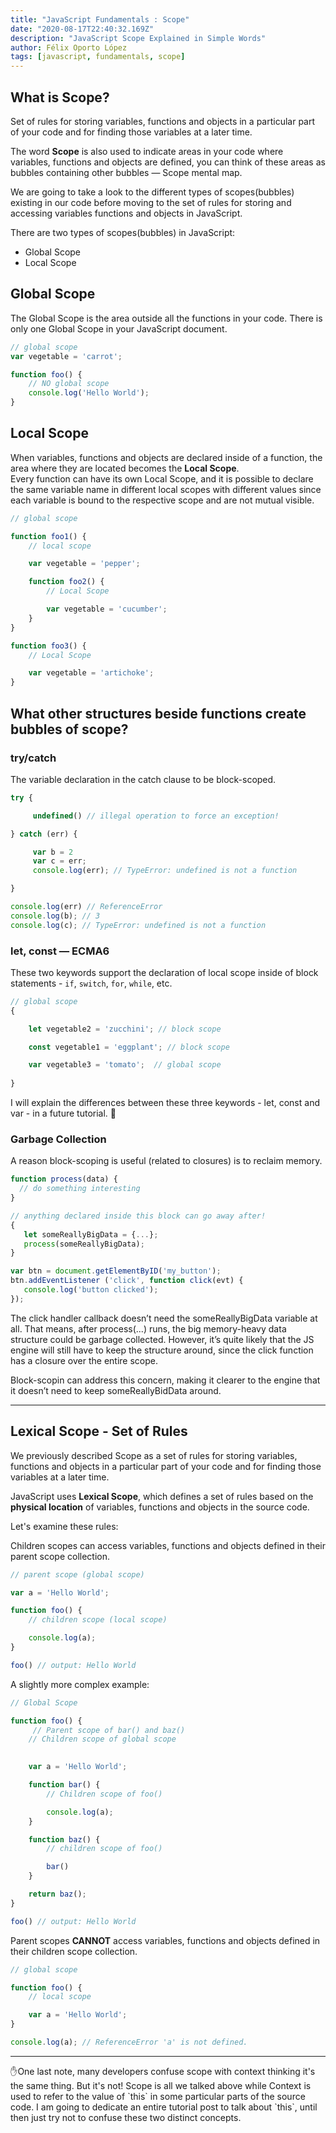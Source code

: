 ```yaml
---
title: "JavaScript Fundamentals : Scope"
date: "2020-08-17T22:40:32.169Z"
description: "JavaScript Scope Explained in Simple Words"
author: Félix Oporto López
tags: [javascript, fundamentals, scope]
---
```


## What is Scope?

<div style={{ padding: '20px', backgroundColor: '#fbe384', marginBottom: '20px', borderRadius: '5px' }}>
  Set of rules for storing variables, functions and objects in a particular part of your code and for finding those variables at a later time.
</div>

The word **Scope** is also used to indicate areas in your code where variables, functions and objects are defined, you can think of these areas as bubbles containing other bubbles — Scope mental map.

We are going to take a look to the different types of scopes(bubbles) existing in our code before moving to the set of rules for storing and accessing variables functions and objects in JavaScript.

There are two types of scopes(bubbles) in JavaScript:
<ul style={{ paddingLeft: '40px'}}>
    <li>Global Scope</li>
    <li>Local Scope</li>
</ul>


## Global Scope

The Global Scope is the area outside all the functions in your code. There is only one Global Scope in your JavaScript document.

```javascript
// global scope
var vegetable = 'carrot';

function foo() {
    // NO global scope
    console.log('Hello World');
}
```

## Local Scope

When variables, functions and objects are declared inside of a function, the area where they are located becomes the **Local Scope**.   
Every function can have its own Local Scope, and it is possible to declare the same variable name in different local scopes with different
values since each variable is bound to the respective scope and are not mutual visible.

```javascript
// global scope

function foo1() {
    // local scope

    var vegetable = 'pepper';

    function foo2() {
        // Local Scope

        var vegetable = 'cucumber';
    }
}

function foo3() {
    // Local Scope

    var vegetable = 'artichoke';
}
```

## What other structures beside functions create bubbles of scope?

### try/catch

The variable declaration in the catch clause to be block-scoped.

```javascript
try {

     undefined() // illegal operation to force an exception!

} catch (err) {

     var b = 2
     var c = err;
     console.log(err); // TypeError: undefined is not a function

}

console.log(err) // ReferenceError
console.log(b); // 3
console.log(c); // TypeError: undefined is not a function
```

### let, const — ECMA6

These two keywords support the declaration of local scope inside of block statements - `if`, `switch`, `for`, `while`, etc.

```javascript
// global scope
{

    let vegetable2 = 'zucchini'; // block scope

    const vegetable1 = 'eggplant'; // block scope

    var vegetable3 = 'tomato';  // global scope
   
}
```

<div style={{ padding: '20px', backgroundColor: '#aad4db', margin: '30px 0 50px 0', borderRadius: '5px' }}>
    I will explain the differences between these three keywords - let, const and var - in a future tutorial. 🤞
</div>


### Garbage Collection

A reason block-scoping is useful (related to closures) is to reclaim memory.


 ```javascript
 function process(data) {
   // do something interesting
}

// anything declared inside this block can go away after!
{
    let someReallyBigData = {...};
    process(someReallyBigData);
}

var btn = document.getElementByID('my_button');
btn.addEventListener ('click', function click(evt) {
    console.log('button clicked');
});
 ```

 The click handler callback doesn’t need the someReallyBigData variable at all. That means, after process(...) runs, the big memory-heavy data structure could be garbage collected. However, it’s quite likely that the JS engine will still have to keep the structure around, since the click function has a closure over the entire scope.

Block-scopin can address this concern, making it clearer to the engine that it doesn’t need to keep someReallyBidData around.


---


## Lexical Scope - Set of Rules

We previously described Scope as a set of rules for storing variables, functions and objects in a particular part of your code and for finding those variables at a later time.

JavaScript uses **Lexical Scope**, which defines a set of rules based on the **physical location** of 
variables, functions and objects in the source code.

Let's examine these rules:

<div style={{ padding: '20px', backgroundColor: '#fbe384', marginBottom: '20px', borderRadius: '5px' }}>
    Children scopes can access variables, functions and objects defined in their parent scope collection.
</div>

```javascript
// parent scope (global scope)

var a = 'Hello World';

function foo() {
    // children scope (local scope)

    console.log(a);
}

foo() // output: Hello World
```

A slightly more complex example:

```javascript
// Global Scope

function foo() {
     // Parent scope of bar() and baz()
    // Children scope of global scope
   

    var a = 'Hello World';

    function bar() {
        // Children scope of foo()

        console.log(a);
    }

    function baz() {
        // children scope of foo()

        bar()
    }

    return baz();
}

foo() // output: Hello World
```

<div style={{ padding: '20px', backgroundColor: '#fbe384', margin: '50px 0 0 0' , borderRadius: '5px' }}>
    Parent scopes <strong>CANNOT</strong> access variables, functions and objects defined in their children scope collection.
</div>

```javascript
// global scope

function foo() {
    // local scope

    var a = 'Hello World';
}

console.log(a); // ReferenceError 'a' is not defined.
```
---

<div style={{ padding: '20px', backgroundColor: '#aad4db', margin: '30px 0 50px 0', borderRadius: '5px' }}>
    ✋One last note, many developers confuse scope with context thinking it's the same thing. But it's not! Scope is all we talked above while Context is used to refer to the value of `this` in some particular parts of the source code. I am going to dedicate an entire tutorial post to talk about `this`, until then just try not to confuse these two distinct concepts.
</div>

